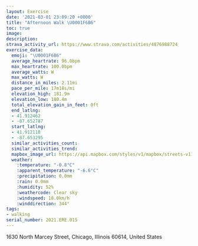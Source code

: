 ```yaml
---
layout: Exercise
date: '2021-03-01 23:09:20 +0000'
title: "Afternoon Walk \U0001F6B6"
toc: true
image:
description:
strava_activity_url: https://www.strava.com/activities/4876988724
exercise_data:
  emoji: "\U0001F6B6"
  average_heartrate: 96.0bpm
  max_heartrate: 100.0bpm
  average_watts: W
  max_watts: W
  distance_in_miles: 2.11mi
  pace_per_mile: 17m18s/mi
  elevation_high: 181.9m
  elevation_low: 180.4m
  total_elevation_gain_in_feet: 0ft
  end_latlng:
  - 41.912462
  - -87.652787
  start_latlng:
  - 41.912118
  - -87.653295
  similar_activities_count:
  similar_activities_trend:
  mapbox_image_url: https://api.mapbox.com/styles/v1/mapbox/streets-v11/static/path-5+787af2-1.0(u%7Dx~Fbx~uO%5CMLIDMBOBgAC%7BAJ_DAu%40G%5BOJORuBvCuBpDU%5CURW%3FYDcAE%7B%40Nk%40EaBB%7D%40HgAG%7BAHiFDmAD_AAiAHaBCwAHkBAaC%40_ADcA%3FiAB%7B%40%3FgAD%7B%40AkBPkCK_DBiBCU%40QJGJ%3FRLNb%40D~CMvBFxAOt%40CtCB%60BK%7C%40BhC%3FjBIpA%40vBC%7CDMz%40FxBI%7C%40GxAFvBO%7CDBhAA~AGf%40%40TBBk%40FG%60%40B~BGr%40Bt%40EDEBG%40s%40ANQLNGFIO%5C%3FIAAG%5BAC%3FD),pin-s-s+e5b22e(-87.6533,41.91211),pin-s-f+89ae00(-87.65279000000005,41.91246000000002)/auto/800x800?access_token=pk.eyJ1Ijoiam9zaGJlY2ttYW4iLCJhIjoiY205eWR2aDd1MWZ6djJrbXc4a3M0bWZleiJ9.XiG9OWkNcZk2QzjJbxLB4A
  weather:
    :temperature: "-0.8°C"
    :apparent_temperature: "-6.6°C"
    :precipitation: 0.0mm
    :rain: 0.0mm
    :humidity: 52%
    :weathercode: Clear sky
    :windspeed: 18.0km/h
    :winddirection: 344°
tags:
- walking
serial_number: 2021.ERE.015
---
```

1630 North Marcey Street, Chicago, Illinois 60614, United States
